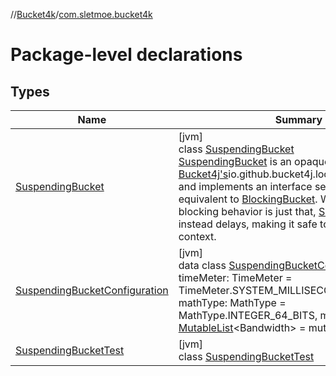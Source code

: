 //[Bucket4k](../../index.md)/[com.sletmoe.bucket4k](index.md)

# Package-level declarations

## Types

| Name | Summary |
|---|---|
| [SuspendingBucket](-suspending-bucket/index.md) | [jvm]<br>class [SuspendingBucket](-suspending-bucket/index.md)<br>[SuspendingBucket](-suspending-bucket/index.md) is an opaque wrapper around [Bucket4j's](https://github.com/bucket4j/bucket4j)io.github.bucket4j.local.LockFreeBucket, and implements an interface semantically equivalent to [BlockingBucket](https://github.com/bucket4j/bucket4j/blob/master/asciidoc/src/main/docs/asciidoc/basic/api-reference.adoc#iogithubbucket4jblockingbucket). Whereas Bucket4j's blocking behavior is just that, [SuspendingBucket](-suspending-bucket/index.md) instead delays, making it safe to use in a coroutine context. |
| [SuspendingBucketConfiguration](-suspending-bucket-configuration/index.md) | [jvm]<br>data class [SuspendingBucketConfiguration](-suspending-bucket-configuration/index.md)(var timeMeter: TimeMeter = TimeMeter.SYSTEM_MILLISECONDS, var mathType: MathType = MathType.INTEGER_64_BITS, mutableLimits: [MutableList](https://kotlinlang.org/api/latest/jvm/stdlib/kotlin.collections/-mutable-list/index.html)&lt;Bandwidth&gt; = mutableListOf()) |
| [SuspendingBucketTest](-suspending-bucket-test/index.md) | [jvm]<br>class [SuspendingBucketTest](-suspending-bucket-test/index.md) |
